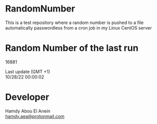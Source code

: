 # RandomNumber    
This is a test repository where a random number is pushed to a file automatically passwordless from a cron job in my Linux CentOS server    
# Random Number of the last run   
16881
      
Last update (GMT +1)    
10/28/22 00:00:02
# Developer    
Hamdy Abou El Anein   
hamdy.aea@protonmail.com
